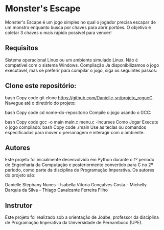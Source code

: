# Monster's Escape

Monster's Escape é um jogo simples no qual o jogador precisa escapar de um monstro enquanto busca por chaves para abrir portões. O objetivo é coletar 3 chaves o mais rápido possível para vencer!

## Requisitos
Sistema operacional Linux ou um ambiente simulado Linux.
Não é compatível com o sistema Windows.
Compilação
Ja disponibilizamos o jogo executavel, mas se preferir para compilar o jogo, siga os seguintes passos:

## Clone este repositório:

bash
Copy code
git clone https://github.com/Danielle-sn/projeto_rogueC
Navegue até o diretório do projeto:

bash
Copy code
cd nome-do-repositorio
Compile o jogo usando o GCC:

bash
Copy code
gcc -o main main.c menu.c -lncurses
Como Jogar
Execute o jogo compilado:
bash
Copy code
./main
Use as teclas ou comandos especificados para mover o personagem e interagir com o ambiente.

## Autores
Este projeto foi inicialmente desenvolvido em Python durante o 1º período de Engenharia da Computação e posteriormente convertido para C no 2º período, como parte da disciplina de Programação Imperativa. Os autores do projeto são:

Danielle Stephany Nunes -
Isabella Vitoria Gonçalves Costa -
Michelly Darquia da Silva -
Thiago Cavalcante Ferreira Filho

## Instrutor
Este projeto foi realizado sob a orientação de Joabe, professor da disciplina de Programação Imperativa da Universidade de Pernambuco (UPE).

